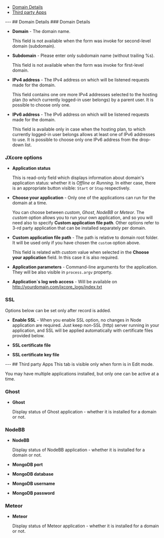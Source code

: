 <ul id="addDomain" class="nav nav-tabs bordered"><li class="active" id="tab0"><a href="#tab-pane-tab0" data-toggle="tab"><i class="fa fa-fw fa-align-justify"></i> Domain Details</a></li><li id="tab1"><a href="#tab-pane-tab1" data-toggle="tab"><i class="fa fa-fw fa-align-justify"></i> Third party Apps</a></li></ul><div class="tab-content padding-10"><div class="tab-pane fade in active" id="tab-pane-tab0">---
## Domain Details
### Domain Details

- <b>Domain</b> - The domain name.

	This field is not available when the form was invoke for second-level domain (subdomain).

- <b>Subdomain</b> - Please enter only subdomain name (without trailing %s).

	This field is not available when the form was invoke for first-level domain.

- <b>IPv4 address</b> - The IPv4 address on which will be listened requests made for the domain.

	This field contains one ore more IPv4 addresses selected to the hosting plan (to which currently logged-in user belongs) by a parent user. It is possible to choose only one.

- <b>IPv6 address</b> - The IPv6 address on which will be listened requests made for the domain.

	This field is available only in case when the hosting plan, to which currently logged-in user belongs allows at least one of IPv6 addresses to use. It is possible to choose only one IPv6 address from the drop-down list.

### JXcore options

- <b>Application status</b>

	This is read-only field which displays information about domain's application status: whether it is <i>Offline</i> or <i>Running</i>. In either case, there is an appropriate button visible: `Start` or `Stop` respectively. 

- <b>Choose your application</b> - Only one of the applications can run for the domain at a time.

	You can choose between *custom*, *Ghost*, *NodeBB* or *Meteor*.
The *custom* option allows you to run your own application, and so you will need also to specify <b>Custom application file path</b>.
Other options refer to 3-rd party application that can be installed separately per domain.

- <b>Custom application file path</b> - The path is relative to domain root folder. It will be used only if you have chosen the `custom` option above.

	This field is related with *custom* value when selected in the <b>Choose your application</b> field. In this case it is also required.

- <b>Application parameters</b> - Command-line arguments for the application. They will be also visible in `process.argv` property.

- <b>Application`s log web access</b> - Will be available on http://yourdomain.com/jxcore_logs/index.txt

### SSL

Options below can be set only after record is added.

- <b>Enable SSL</b> - When you enable SSL option, no changes in Node application are required. Just keep non-SSL (http) server running in your application, and SSL will be applied automatically with certificate files provided below.

- <b>SSL certificate file</b>

- <b>SSL certificate key file</b>
</div><div class="tab-pane fade" id="tab-pane-tab1">---
## Third party Apps
This tab is visible only when form is in Edit mode.

You may have multiple applications installed, but only one can be active at a time.

### Ghost

- <b>Ghost</b>

	Display status of Ghost application - whether it is installed for a domain or not.

### NodeBB

- <b>NodeBB</b>

	Display status of NodeBB application - whether it is installed for a domain or not.

- <b>MongoDB port</b>

- <b>MongoDB database</b>

- <b>MongoDB username</b>

- <b>MongoDB password</b>

### Meteor

- <b>Meteor</b>

	Display status of Meteor application - whether it is installed for a domain or not.
</div></div>